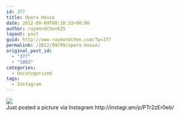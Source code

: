 ```yaml
---
id: 377
title: Opera House
date: 2012-09-09T08:10:33+00:00
author: raymondchen625
layout: post
guid: http://www.raymondchen.com/?p=377
permalink: /2012/09/09/opera-house/
original_post_id:
  - "377"
  - "1083"
categories:
  - Uncategorized
tags:
  - Instagram
---
```

<img src='http://distilleryimage11.s3.amazonaws.com/ec15ba64f98e11e18d0622000a1e9dcc_7.jpg' style='max-width:600px;' />

<div>
  Just posted a picture via Instagram http://instagr.am/p/PTr2zEr0eb/
</div>